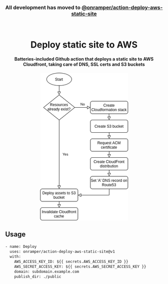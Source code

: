 <h3 align="center">All development has moved to <a href="https://github.com/onramper/action-deploy-aws-static-site#readme">@onramper/action-deploy-aws-static-site</a></h3>
<br>

<h1 align="center">
  Deploy static site to AWS
  <br>
</h1>

<h4 align="center">Batteries-included Github action that deploys a static site to AWS Cloudfront, taking care of DNS, SSL certs and S3 buckets</h4>

<p align="center">
  <img src="./images/flowchart.png">
</p>

## Usage
```
- name: Deploy
  uses: onramper/action-deploy-aws-static-site@v1
  with:
    AWS_ACCESS_KEY_ID: ${{ secrets.AWS_ACCESS_KEY_ID }}
    AWS_SECRET_ACCESS_KEY: ${{ secrets.AWS_SECRET_ACCESS_KEY }}
    domain: subdomain.example.com
    publish_dir: ./public
```
